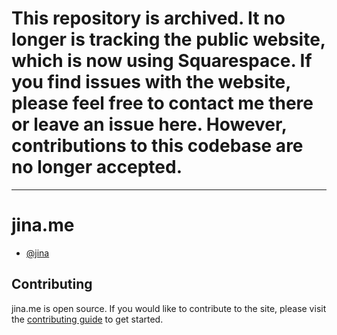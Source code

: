 # This repository is archived. It no longer is tracking the public website, which is now using Squarespace. If you find issues with the website, please feel free to contact me there or leave an issue here. However, contributions to this codebase are no longer accepted.

---

# jina.me

* [@jina](http://twitter.com/jina)

## Contributing
jina.me is open source. If you would like to contribute to the site, please visit the [contributing guide](CONTRIBUTING.md) to get started.
